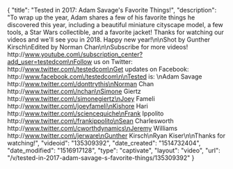 {
    "title": "Tested in 2017: Adam Savage's Favorite Things!",
    "description": "To wrap up the year, Adam shares a few of his favorite things he discovered this year, including a beautiful miniature cityscape model, a few tools, a Star Wars collectible, and a favorite jacket! Thanks for watching our videos and we'll see you in 2018. Happy new year!\n\nShot by Gunther Kirsch\nEdited by Norman Chan\n\nSubscribe for more videos! http:\/\/www.youtube.com\/subscription_center?add_user=testedcom\nFollow us on Twitter: http:\/\/www.twitter.com\/testedcom\nGet updates on Facebook: http:\/\/www.facebook.com\/testedcom\n\nTested is: \nAdam Savage http:\/\/www.twitter.com\/donttrythis\nNorman Chan http:\/\/www.twitter.com\/nchan\nSimone Giertz http:\/\/www.twitter.com\/simonegiertz\nJoey Fameli http:\/\/www.twitter.com\/joeyfameli\nKishore Hari http:\/\/www.twitter.com\/sciencequiche\nFrank Ippolito http:\/\/www.twitter.com\/frankippolito\nSean Charlesworth http:\/\/www.twitter.com\/cworthdynamics\nJeremy Williams http:\/\/www.twitter.com\/jerware\nGunther Kirsch\nRyan Kiser\n\nThanks for watching!",
    "videoid": "135309392",
    "date_created": "1514732404",
    "date_modified": "1516917128",
    "type": "captivate",
    "layout": "video",
    "url": "\/v\/tested-in-2017-adam-savage-s-favorite-things\/135309392"
}